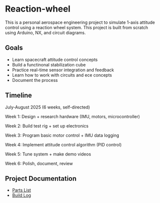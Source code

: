 # Reaction-wheel

This is a personal aerospace engineering project to simulate 1-axis attitude control using a reaction wheel system. This project is built from scratch using Arduino, NX, and circuit diagrams.

## Goals
- Learn spacecraft attitude control concepts
- Build a functinonal stabilization cube
- Practice real-time sensor integration and feedback
- Learn how to work with circuits and ece concepts
- Document the process

## Timeline
July-August 2025 (6 weeks, self-directed)

Week 1: Design + research hardware (IMU, motors, microcontroller)

Week 2: Build test rig + set up electronics

Week 3: Program basic motor control + IMU data logging

Week 4: Implement attitude control algorithm (PID control)

Week 5: Tune system + make demo videos

Week 6: Polish, document, review

## Project Documentation
- [Parts List](docs/parts_list.md)
- [Build Log](build_log.md)
